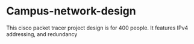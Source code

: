 # Campus-network-design
This cisco packet tracer project design is for 400 people. It features IPv4 addressing, and redundancy
